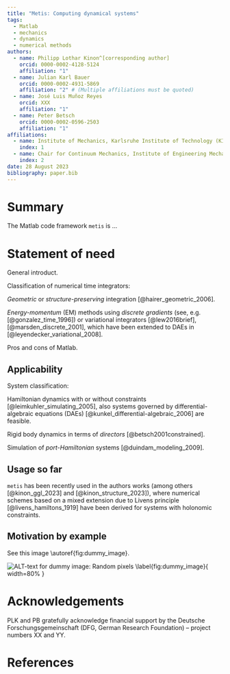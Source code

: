 ```yaml
---
title: "Metis: Computing dynamical systems"
tags:
  - Matlab
  - mechanics
  - dynamics
  - numerical methods
authors:
  - name: Philipp Lothar Kinon^[corresponding author]
    orcid: 0000-0002-4128-5124
    affiliation: "1"
  - name: Julian Karl Bauer
    orcid: 0000-0002-4931-5869
    affiliation: "2" # (Multiple affiliations must be quoted)
  - name: José Luis Muñoz Reyes
    orcid: XXX
    affiliation: "1"
  - name: Peter Betsch
    orcid: 0000-0002-0596-2503
    affiliation: "1"
affiliations:
  - name: Institute of Mechanics, Karlsruhe Institute of Technology (KIT), Karlsruhe, Germany
    index: 1
  - name: Chair for Continuum Mechanics, Institute of Engineering Mechanics, Karlsruhe Institute of Technology (KIT), Karlsruhe, Germany
    index: 2
date: 28 August 2023
bibliography: paper.bib
---
```


# Summary

The Matlab code framework `metis` is ...

# Statement of need

General introduct.


Classification of numerical time integrators:

*Geometric* or *structure-preserving* integration [@hairer_geometric_2006].


*Energy-momentum* (EM) methods using *discrete gradients* (see, e.g. [@gonzalez_time_1996]) or variational integrators [@lew2016brief], [@marsden_discrete_2001], which have been extended to DAEs in [@leyendecker_variational_2008].


Pros and cons of Matlab.


## Applicability

System classification:

Hamiltonian dynamics with or without constraints [@leimkuhler_simulating_2005], also systems governed by differential-algebraic equations (DAEs) [@kunkel_differential-algebraic_2006] are feasible.

Rigid body dynamics in terms of *directors* [@betsch2001constrained].


Simulation of *port-Hamiltonian* systems [@duindam_modeling_2009].

## Usage so far


`metis` has been recently used in the authors works (among others [@kinon_ggl_2023] and [@kinon_structure_2023]), where numerical schemes based on a mixed extension due to Livens principle [@livens_hamiltons_1919] have been derived for systems with holonomic constraints.

## Motivation by example

See this image \autoref{fig:dummy_image}.

![ALT-text for dummy image: Random pixels \label{fig:dummy_image}](../logo.png){ width=80% }

# Acknowledgements

PLK and PB gratefully acknowledge financial support by the Deutsche Forschungsgemeinschaft (DFG, German Research Foundation) – project numbers XX and YY.

# References
